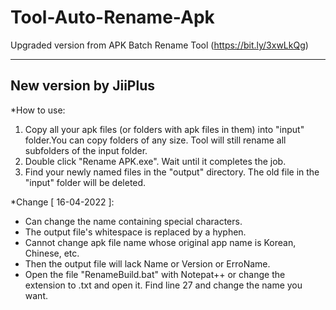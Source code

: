 # Tool-Auto-Rename-Apk

Upgraded version from APK Batch Rename Tool (https://bit.ly/3xwLkQg)

-----------------------
New version by JiiPlus
-----------------------
*How to use:
1. Copy all your apk files (or folders with apk files in them) into "input" folder.You can copy folders of any size. Tool will still rename all subfolders of the input folder.
2. Double click "Rename APK.exe". Wait until it completes the job.
3. Find your newly named files in the "output" directory. The old file in the "input" folder will be deleted.

*Change [ 16-04-2022 ]:
- Can change the name containing special characters.
- The output file's whitespace is replaced by a hyphen.
- Cannot change apk file name whose original app name is Korean, Chinese, etc.
- Then the output file will lack Name or Version or ErroName.
- Open the file "RenameBuild.bat" with Notepat++ or change the extension to .txt and open it. Find line 27 and change the name you want.
